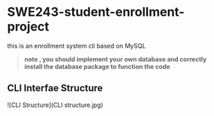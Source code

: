 # SWE243-student-enrollment-project

this is an enrollment system cli based on MySQL
> **note , you should implement your own database and correctly install the database package to function the code**

## CLI Interfae Structure
![CLI Structure](CLI structure.jpg)
